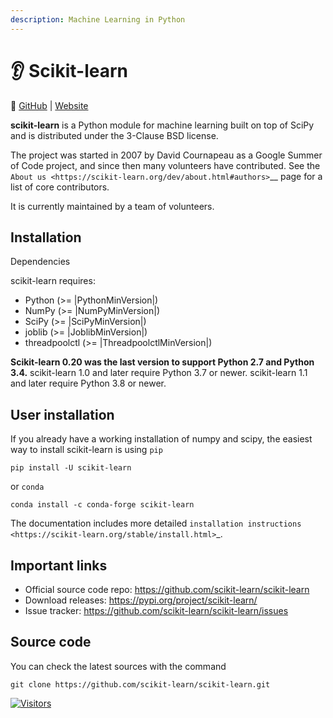 ```yaml
---
description: Machine Learning in Python
---
```


# 👂 Scikit-learn

🔗 [GitHub](https://github.com/scikit-learn/scikit-learn) | [Website](https://scikit-learn.org/stable/)

**scikit-learn** is a Python module for machine learning built on top of SciPy and is distributed under the 3-Clause BSD license.

The project was started in 2007 by David Cournapeau as a Google Summer of Code project, and since then many volunteers have contributed. See the `About us <https://scikit-learn.org/dev/about.html#authors>`\_\_ page for a list of core contributors.

It is currently maintained by a team of volunteers.

## Installation

Dependencies

scikit-learn requires:

* Python (>= |PythonMinVersion|)
* NumPy (>= |NumPyMinVersion|)
* SciPy (>= |SciPyMinVersion|)
* joblib (>= |JoblibMinVersion|)
* threadpoolctl (>= |ThreadpoolctlMinVersion|)

**Scikit-learn 0.20 was the last version to support Python 2.7 and Python 3.4.** scikit-learn 1.0 and later require Python 3.7 or newer. scikit-learn 1.1 and later require Python 3.8 or newer.

## User installation

If you already have a working installation of numpy and scipy, the easiest way to install scikit-learn is using `pip`

```
pip install -U scikit-learn
```

or `conda`

```
conda install -c conda-forge scikit-learn
```

The documentation includes more detailed `installation instructions <https://scikit-learn.org/stable/install.html>`\_.

## Important links

* Official source code repo: https://github.com/scikit-learn/scikit-learn
* Download releases: https://pypi.org/project/scikit-learn/
* Issue tracker: https://github.com/scikit-learn/scikit-learn/issues

## Source code

You can check the latest sources with the command

```
git clone https://github.com/scikit-learn/scikit-learn.git
```

[![Visitors](https://api.visitorbadge.io/api/visitors?path=https%3A%2F%2Fgithub.com%2Fdrshahizan\&labelColor=%23697689\&countColor=%23555555\&style=plastic)](https://visitorbadge.io/status?path=https%3A%2F%2Fgithub.com%2Fdrshahizan)
